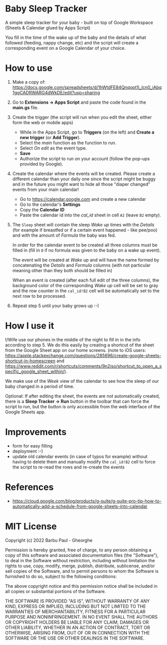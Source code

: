# Baby Sleep Tracker
A simple sleep tracker for your baby - built on top of Google Workspace (Sheets & Calendar glued by Apps Script)

You fill in the time of the wake up of the baby and the details of what followed (feeding, nappy change, etc) and the script will create a corresponding event on a Google Calendar of your choice.

# How to use
1. Make a copy of: https://docs.google.com/spreadsheets/d/1hWtdFE84Qnqopt1i_lcn0_iAbq1ggCADRWARG4dWkDE/edit?usp=sharing

2. Go to **Extensions -> Apps Script** and paste the code found in the **main.gs** file.

3. Create the trigger (the script will run when you edit the sheet, either form the web or mobile apps)
   * While in the Apps Script, go to **Triggers** (on the left) and **Create a new trigger** (or **Add Trigger**).
   * Select the _main_ function as the function to run.
   * Select _On edit_ as the event type.
   * **Save**
   * Authorize the script to run on your account (follow the pop-ups provided by Google).

4. Create the calendar where the events will be created. Please create a different calendar than your daily one since the script might be buggy and in the future you might want to hide all those "diaper changed" events from your main calendar!
    * Go to https://calendar.google.com and create a new calendar
    * Go to the calendar's **Settings**
    * Copy the **Calendar ID**
    * Paste the calendar id into the _cal_id_ sheet in cell `A2` (leave `B2` empty).

5. The `Sleep` sheet will contain the sleep _Wake up_ times with the _Details_ (for example if breastfed or if a certain event happened - like pee/poo) and with the amount of _Formula_ the baby was fed.

    In order for the calendar event to be created all three columns must be filled in (fill in `0` if no formula was given to the baby on a wake up event).

    The event will be created at _Wake up_ and will have the name formed by concatenating the _Details_ and _Formula_ columns (with not particular meaning other than they both should be filled in)

    When an event is created (after each full edit of the three columns), the background color of the corresponding _Wake up_ cell will be set to gray and the row counter in the `cal_id!B2` cell will be automatically set to the next row to be processed.

6. Repeat step 5 until your baby grows up :-)



# How I use it

I/Wife use our phones in the middle of the night to fill in in the info according to step 5. We do this easily by creating a shortcut of the sheet from the Google Sheet app on our home screens. (note to iOS users: https://apple.stackexchange.com/questions/285696/create-google-sheets-shortcut-in-homescreen and https://www.reddit.com/r/shortcuts/comments/9n2iso/shortcut_to_open_a_specific_google_sheet_within/).

We make use of the _Week_ view of the calendar to see how the sleep of our baby changed in a period of time.

Optional: If after editing the sheet, the events are not automatically created, there is a **Sleep Tracker -> Run** button in the toolbar that can force the script to run, but the button is only accessible from the web interface of the Google Sheets app.

# Improvements

* form for easy filling
* deployment :-)
* update old calendar events (in case of typos for example) without having to delete them and manually modify the `cal_id!B2` cell to force the script to re-read the rows and re-create the events

# References

* https://cloud.google.com/blog/products/g-suite/g-suite-pro-tip-how-to-automatically-add-a-schedule-from-google-sheets-into-calendar

# MIT License

Copyright (c) 2022 Barbu Paul - Gheorghe

Permission is hereby granted, free of charge, to any person obtaining a copy
of this software and associated documentation files (the "Software"), to deal
in the Software without restriction, including without limitation the rights
to use, copy, modify, merge, publish, distribute, sublicense, and/or sell
copies of the Software, and to permit persons to whom the Software is
furnished to do so, subject to the following conditions:

The above copyright notice and this permission notice shall be included in all
copies or substantial portions of the Software.

THE SOFTWARE IS PROVIDED "AS IS", WITHOUT WARRANTY OF ANY KIND, EXPRESS OR
IMPLIED, INCLUDING BUT NOT LIMITED TO THE WARRANTIES OF MERCHANTABILITY,
FITNESS FOR A PARTICULAR PURPOSE AND NONINFRINGEMENT. IN NO EVENT SHALL THE
AUTHORS OR COPYRIGHT HOLDERS BE LIABLE FOR ANY CLAIM, DAMAGES OR OTHER
LIABILITY, WHETHER IN AN ACTION OF CONTRACT, TORT OR OTHERWISE, ARISING FROM,
OUT OF OR IN CONNECTION WITH THE SOFTWARE OR THE USE OR OTHER DEALINGS IN THE
SOFTWARE.